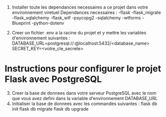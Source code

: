 1) Installer toute les dependances necessaires a ce projet dans votre environnement viretuel 
Dependances necessaires : -flask
                          -flask_migrate
                          -flask_sqlalchemy
                          -flask_wtf
                          -psycopg2
                          -sqlalchemy
                          -wtforms
                          -Blueprint
                          -python-dotenv


2) Creer un fichier .env a la racine du projet et y mettre les variables d'environnement suivantes :
DATABASE_URL=postgresql://<username>:<password>@localhost:5432/<database_name>
SECRET_KEY=<votre_cle_secrete>

# Instructions pour configurer le projet Flask avec PostgreSQL
3) Creer la base de donnees dans votre serveur PostgreSQL avec le nom que vous avez defini dans la variable d'environnement DATABASE_URL
4) Initialiser la base de donnees avec les commandes suivantes :
flask db init
flask db migrate
flask db upgrade